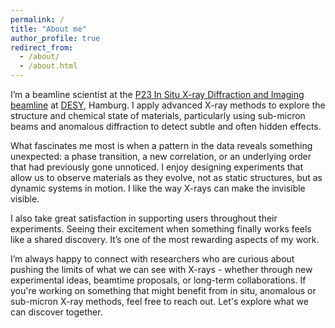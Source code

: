 ```yaml
---
permalink: /
title: "About me"
author_profile: true
redirect_from: 
  - /about/
  - /about.html
---
```


I’m a beamline scientist at the [P23 In Situ X-ray Diffraction and Imaging beamline](https://photon-science.desy.de/facilities/petra_iii/beamlines/p23_in_situ_x_ray_diffraction_and_imaging/index_eng.html) at [DESY](https://desy.de/), Hamburg. I apply advanced X-ray methods to explore the structure and chemical state of materials, particularly using sub-micron beams and anomalous diffraction to detect subtle and often hidden effects.

What fascinates me most is when a pattern in the data reveals something unexpected: a phase transition, a new correlation, or an underlying order that had previously gone unnoticed. I enjoy designing experiments that allow us to observe materials as they evolve, not as static structures, but as dynamic systems in motion. I like the way X-rays can make the invisible visible.

I also take great satisfaction in supporting users throughout their experiments. Seeing their excitement when something finally works feels like a shared discovery. It’s one of the most rewarding aspects of my work.

I’m always happy to connect with researchers who are curious about pushing the limits of what we can see with X-rays - whether through new experimental ideas, beamtime proposals, or long-term collaborations. If you're working on something that might benefit from in situ, anomalous or sub-micron X-ray methods, feel free to reach out. Let's explore what we can discover together.
